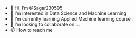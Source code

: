 - 👋 Hi, I’m @Sagar230595
- 👀 I’m interested in Data Science and Machine Learning
- 🌱 I’m currently learning Applied Machine learning course
- 💞️ I’m looking to collaborate on ...
- 📫 How to reach me 

<!---
Sagar230595/Sagar230595 is a ✨ special ✨ repository because its `README.md` (this file) appears on your GitHub profile.
You can click the Preview link to take a look at your changes.
--->
